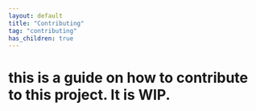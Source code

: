 ```yaml
---
layout: default
title: "Contributing"
tag: "contributing"
has_children: true
---
```


# this is a guide on how to contribute to this project. It is WIP.
